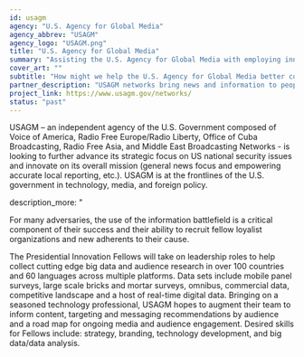 ```yaml
---
id: usagm
agency: "U.S. Agency for Global Media"
agency_abbrev: "USAGM"
agency_logo: "USAGM.png"
title: "U.S. Agency for Global Media"
summary: "Assisting the U.S. Agency for Global Media with employing innovative data-driven techniques in reaching new global audiences"
cover_art: ""
subtitle: "How might we help the U.S. Agency for Global Media better counter global disinformation and become more data-driven?"
partner_description: "USAGM networks bring news and information to people around the world in 58 languages."
project_link: https://www.usagm.gov/networks/
status: "past"
---
```

USAGM – an independent agency of the U.S. Government composed of Voice of America, Radio Free Europe/Radio Liberty, Office of Cuba Broadcasting, Radio Free Asia, and Middle East Broadcasting Networks - is looking to further advance its strategic focus on US national security issues and innovate on its overall mission (general news focus and empowering accurate local reporting, etc.). USAGM is at the frontlines of the U.S. government in technology, media, and foreign policy.

description_more: "<p>For many adversaries, the use of the information battlefield is a critical component of their success and their ability to recruit fellow loyalist organizations and new adherents to their cause.

The Presidential Innovation Fellows will take on leadership roles to help collect cutting edge big data and audience research in over 100 countries and 60 languages across multiple platforms. Data sets include mobile panel surveys, large scale bricks and mortar surveys, omnibus, commercial data, competitive landscape and a host of real-time digital data. Bringing on a seasoned technology professional, USAGM hopes to augment their team to inform content, targeting and messaging recommendations by audience and a road map for ongoing media and audience engagement. Desired skills for Fellows include: strategy, branding, technology development, and big data/data analysis.
